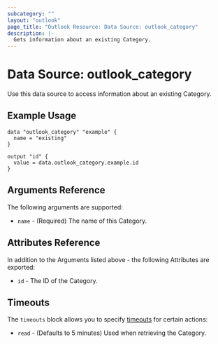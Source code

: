 ```yaml
---
subcategory: ""
layout: "outlook"
page_title: "Outlook Resource: Data Source: outlook_category"
description: |-
  Gets information about an existing Category.
---
```


# Data Source: outlook_category

Use this data source to access information about an existing Category.

## Example Usage

```hcl
data "outlook_category" "example" {
  name = "existing"
}

output "id" {
  value = data.outlook_category.example.id
}
```

## Arguments Reference

The following arguments are supported:

* `name` - (Required) The name of this Category.

## Attributes Reference

In addition to the Arguments listed above - the following Attributes are exported:

* `id` - The ID of the Category.

## Timeouts

The `timeouts` block allows you to specify [timeouts](https://www.terraform.io/docs/configuration/resources.html#timeouts) for certain actions:

* `read` - (Defaults to 5 minutes) Used when retrieving the Category.
